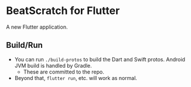 # BeatScratch for Flutter

A new Flutter application.

## Build/Run

* You can run `./build-protos` to build the Dart and Swift protos. Android JVM build is handled by Gradle.
    * These are committed to the repo.
* Beyond that, `flutter run`, etc. will work as normal.
